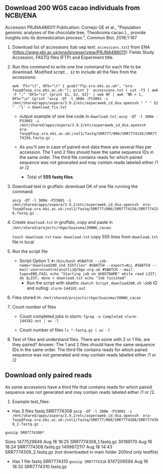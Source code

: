 
## Download 200 WGS cacao individuals from NCBI/ENA
Accession	PRJNA486011
Publication: Cornejo OE et al., "Population genomic analyses of the chocolate tree, Theobroma cacao L., provide insights into its domestication process.", Commun Biol, 2018;1:167

1. Download list of accessions (tab sep text: `accessions.txt`) from ENA (https://www.ebi.ac.uk/ena/browser/view/PRJNA486011): Fields Study Accession, FASTQ files (FTP) and Experiment title. 

2. Run this command to write one line command for each file to be download. Modified script `, $3` to include all the files from the accessions:

	`awk 'FS="\t", OFS="\t" { gsub("ftp.sra.ebi.ac.uk", "era-fasp@fasp.sra.ebi.ac.uk:"); print }' accessions.txt | cut -f3 | awk -F ";" 'OFS="\n" {print $1, $2, $3}' | awk NF | awk 'NR > 1, OFS="\n" {print "ascp -QT -l 300m -P33001 -i /mnt/shared/apps/aspera/3.9.2/etc/asperaweb_id_dsa.openssh " " " $1 " ."}' > download_fix.txt
	`

	- output example of one line code in `download.txt`:
	`ascp -QT -l 300m -P33001 -i /mnt/shared/apps/aspera/3.9.2/etc/asperaweb_id_dsa.openssh  era-fasp@fasp.sra.ebi.ac.uk:/vol1/fastq/SRR777/006/SRR7774156/SRR7774156.fastq.gz . `

	- As you'll see in case of paired-end data there are several files per accession. The 1 and 2 files should have the same sequence IDs in the same order. The third file contains reads for which paired sequence was not generated and may contain reads labeled either /1 or /2
		- Total of **555 fastq files**.

3. Download test in gruffalo: download OK of one file running the command:

	`ascp -QT -l 300m -P33001 -i /mnt/shared/apps/aspera/3.9.2/etc/asperaweb_id_dsa.openssh  era-fasp@fasp.sra.ebi.ac.uk:/vol1/fastq/SRR777/006/SRR7774156/SRR7774156.fastq.gz . `

4. Create `download.txt` in gruffalo, copy and paste in `/mnt/shared/projects/rbge/Guazuma/200WG_cacao`:

	`touch download.txt`
	`nano download.txt` copy 555 lines from `download.txt` file in local

5. Run the script file
	- Script
Option 1: `#!/bin/bash
#SBATCH --job-name="download200_ind_555files"
#SBATCH --export=ALL
#SBATCH --mail-user=ncontrerasortiz@rbge.org.uk
#SBATCH --mail-type=END,FAIL
echo "Starting job on $HOSTNAME"
while read LIST; do
$LIST; done < download.txt
echo "Job finished"
`
		- Run the script with sbathc
		`sbatch Script_download200.sh`
		-Job ID and outlog: `slurm-144182.out`


6. Files stored in: `/mnt/shared/projects/rbge/Guazuma/200WG_cacao
`

7. Count number of files
	- Count completed jobs in slurm:
	`fgrep -o Completed slurm-144182.out | wc -l`


	- Count number of files
	`ls *.fastq.gz | wc -l`



8. Test of files and understand files. There are some with 2 or 1 file, are they paired?
Answer: The 1 and 2 files should have the same sequence IDs in the same order. The third file contains reads for which paired sequence was not generated and may contain reads labeled either /1 or /2


## Download only paired reads
As some accessions have a third file that contains reads for which paired sequence was not generated and may contain reads labeled either /1 or /2.

1. Example test_files:

- Has 3 files fastq SRR7774308
`ascp -QT -l 300m -P33001 -i /mnt/shared/apps/aspera/3.9.2/etc/asperaweb_id_dsa.openssh  era-fasp@fasp.sra.ebi.ac.uk:/vol1/fastq/SRR777/008/SRR7774308/SRR7774308_2.fastq.gz .`

`gunzip SRR7774308*`

Sizes
1477529849 Aug 16 18:25 SRR7774308_1.fastq.gz
  30189170 Aug 16 18:24 SRR7774308.fastq.gz
1499672117 Aug 18 14:43 SRR7774308_2.fastq.gz (not downloaded in main 
folder 200ind only testfile)

- Has 1 file fastq SRR7774310
`gunzip SRR7774310`
9747206594 Aug 16 18:32 SRR7774310.fastq.gz

